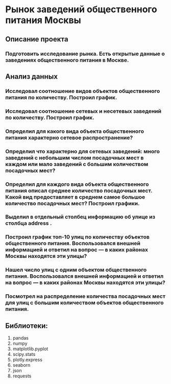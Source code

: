 # Рынок заведений общественного питания Москвы
## Описание проекта
### Подготовить исследование рынка. Есть открытые данные о заведениях общественного питания в Москве.
## Анализ данных
### Исследовал соотношение видов объектов общественного питания по количеству. Построил график.
### Исследовал соотношение сетевых и несетевых заведений по количеству. Построил график.
### Определил для какого вида объекта общественного питания характерно сетевое распространение?
### Определил что характерно для сетевых заведений: много заведений с небольшим числом посадочных мест в каждом или мало заведений с большим количеством посадочных мест?
### Определил для каждого вида объекта общественного питания описал среднее количество посадочных мест. Какой вид предоставляет в среднем самое большое количество посадочных мест? Построил графики.
### Выделил в отдельный столбец информацию об улице из столбца address .
### Построил график топ-10 улиц по количеству объектов общественного питания. Воспользовался внешней информацией и ответил на вопрос — в каких районах Москвы находятся эти улицы?
### Нашел число улиц с одним объектом общественного питания. Воспользовался внешней информацией и ответил на вопрос — в каких районах Москвы находятся эти улицы?
### Посмотрел на распределение количества посадочных мест для улиц с большим количеством объектов общественного питания.
## Библиотеки:
1. pandas
2. numpy
3. matplotlib.pyplot
4. scipy.stats
5. plotly.express
6. seaborn
7. json
8. requests
